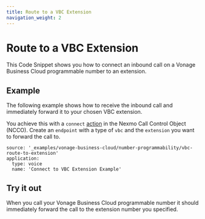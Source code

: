 ```yaml
---
title: Route to a VBC Extension
navigation_weight: 2
---
```


# Route to a VBC Extension

This Code Snippet shows you how to connect an inbound call on a Vonage Business Cloud programmable number to an extension.

## Example

The following example shows how to receive the inbound call and immediately forward it to your chosen VBC extension.

You achieve this with a `connect` [action](/voice/voice-api/ncco-reference#connect) in the Nexmo Call Control Object (NCCO). Create an `endpoint` with a type of `vbc` and the `extension` you want to forward the call to.

```code_snippets
source: '_examples/vonage-business-cloud/number-programmability/vbc-route-to-extension'
application:
  type: voice
  name: 'Connect to VBC Extension Example'
```

## Try it out

When you call your Vonage Business Cloud programmable number it should immediately forward the call to the extension number you specified.
